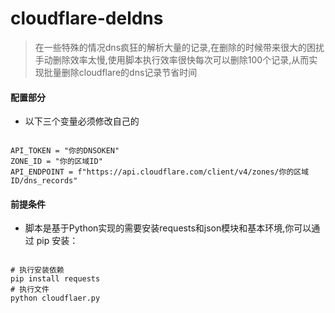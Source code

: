 # cloudflare-deldns
> 在一些特殊的情况dns疯狂的解析大量的记录,在删除的时候带来很大的困扰手动删除效率太慢,使用脚本执行效率很快每次可以删除100个记录,从而实现批量删除cloudflare的dns记录节省时间

#### 配置部分
- 以下三个变量必须修改自己的

```shell

API_TOKEN = "你的DNSOKEN"
ZONE_ID = "你的区域ID"
API_ENDPOINT = f"https://api.cloudflare.com/client/v4/zones/你的区域ID/dns_records"
```

#### 前提条件
- 脚本是基于Python实现的需要安装requests和json模块和基本环境,你可以通过 pip 安装：
```shell

# 执行安装依赖
pip install requests
# 执行文件
python cloudflaer.py

```

